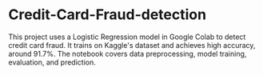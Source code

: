 # Credit-Card-Fraud-detection
This project uses a Logistic Regression model in Google Colab to detect credit card fraud. It trains on Kaggle's dataset and achieves high accuracy, around 91.7%. The notebook covers data preprocessing, model training, evaluation, and prediction.
